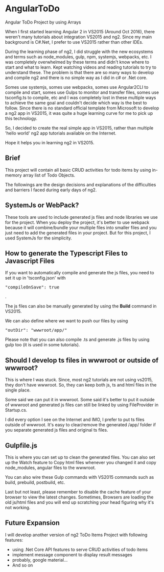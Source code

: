 # AngularToDo
Angular ToDo Project by using Arrays

When I first started learning Angular 2 in VS2015 (Around Oct 2016), there weren't many tutorials about integration VS2015 and ng2.  Since my main background is C#.Net, I prefer to use VS2015 rather than other IDEs.  

During the learning phase of ng2, I did struggle with the new ecosystems and terms such as node_modules, gulp, npm, systemjs, webpacks, etc.  I was completely overwhelmed by these terms and didn't know where to start and what to learn.  Kept watching videos and reading tutorials to try to understand these.  The problem is that there are so many ways to develop and compile ng2 and there is no simple way as I did in c# or .Net core.

Somes use systemjs, somes use webpacks, somes use Angular2CLI to compile and start, somes use Gulps to monitor and transfer files, somes use tsconfig.ts to compile, etc and I was completely lost in these multiple ways to achieve the same goal and couldn't decide which way is the best to follow.  Since there is no standard official template from Microsoft to develop a ng2 app in VS2015, it was quite a huge learning curve for me to pick up this technology.

So, I decided to create the real simple app in VS2015, rather than multiple 'hello world' ng2 app tutorials available on the Internet.

Hope it helps you in learning ng2 in VS2015.

<h2>Brief</h2>
This project will contain all basic CRUD activities for todo items by using in-memory array list of Todo Objects.

The followings are the design decisions and explanations of the difficulties and barriers I faced during early days of ng2.

<h2>SystemJs or WebPack?</h2>
These tools are used to include generated js files and node libraries we use for the project.  When you deploy the project, it's better to use webpack because it will combine/bundle your multiple files into smaller files and you just need to add the generated files in your project.  But for this project, I used SystemJs for the simplicity.  

<h2>How to generate the Typescript Files to Javascript Files</h2>
If you want to automatically compile and generate the js files, you need to set it up in 'tsconfig.json' with <pre>"compileOnSave": true</pre>.

The js files can also be manually generated by using the <b>Build</b> command in VS2015.

We can also define where we want to push our files by using <pre>"outDir": "wwwroot/app/"</pre>

Please note that you can also compile .ts and generate .js files by using gulp too (it is used in some tutorials).

<h2>Should I develop ts files in wwwroot or outside of wwwroot?</h2>
This is where I was stuck.  Since, most ng2 tutorials are not using vs2015, they don't have wwwroot.  So, they can keep both js, ts and html files in the single place.

Some said we can put it in wwwroot.  Some said it's better to put it outside of wwwroot and generated js files can still be linked by using FileProvider in Startup.cs.  

I did every option I see on the Internet and IMO, I prefer to put ts files outside of wwwroot.  It's easy to clear/remove the generated /app/ folder if you separate generated js files and original ts files.

<h2>Gulpfile.js</h2>
This is where you can set up to clean the generated files.  You can also set up the Watch feature to Copy html files whenever you changed it and copy node_modules, angular files to the wwwroot.

You can also wire these Gulp commands with VS2015 commands such as build, prebuild, postbuild, etc.

Last but not least, please remember to disable the cache feature of your browser to view the latest changes.  Sometimes, Browsers are loading the old js/html files and you will end up scratching your head figuring why it's not working.

<h2>Future Expansion</h2>
I will develop another version of ng2 ToDo Items Project with following features:
<ul>
<li>using .Net Core API features to serve CRUD activities of todo items</li>
<li>implement message component to display result messages</li>
<li>probably, google material...</li>
<li>And so on</li>
</ul>

